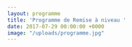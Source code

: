 ```yaml
---
layout: programme
title: 'Programme de Remise à niveau '
date: 2017-07-29 00:00:00 +0000
image: "/uploads/programme.jpg"
---
```

